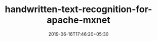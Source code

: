 ---
title: "handwritten-text-recognition-for-apache-mxnet"
date: 2019-06-16T17:46:20+05:30
type: "organisations"
org_name: "Amazon Web Services - Labs"
repo_desc: "This repository lets you train neural networks models for performing end-to-end full-page handwriting recognition using the Apache MXNet deep learning frameworks on the IAM Dataset."
repo_link: https://github.com/awslabs/handwritten-text-recognition-for-apache-mxnet
---